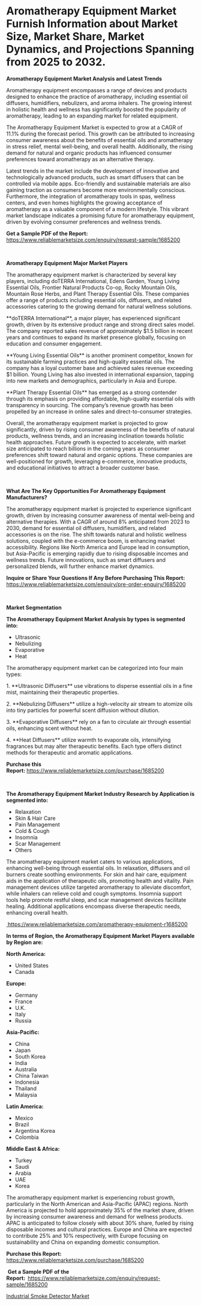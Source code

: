 <p><h1>Aromatherapy Equipment Market Furnish Information about Market Size, Market Share, Market Dynamics, and Projections Spanning from 2025 to 2032.</h1></p><p><strong>Aromatherapy Equipment Market Analysis and Latest Trends</strong></p>
<p><p>Aromatherapy equipment encompasses a range of devices and products designed to enhance the practice of aromatherapy, including essential oil diffusers, humidifiers, nebulizers, and aroma inhalers. The growing interest in holistic health and wellness has significantly boosted the popularity of aromatherapy, leading to an expanding market for related equipment.</p><p>The Aromatherapy Equipment Market is expected to grow at a CAGR of 11.1% during the forecast period. This growth can be attributed to increasing consumer awareness about the benefits of essential oils and aromatherapy in stress relief, mental well-being, and overall health. Additionally, the rising demand for natural and organic products has influenced consumer preferences toward aromatherapy as an alternative therapy.</p><p>Latest trends in the market include the development of innovative and technologically advanced products, such as smart diffusers that can be controlled via mobile apps. Eco-friendly and sustainable materials are also gaining traction as consumers become more environmentally conscious. Furthermore, the integration of aromatherapy tools in spas, wellness centers, and even homes highlights the growing acceptance of aromatherapy as a valuable component of a modern lifestyle. This vibrant market landscape indicates a promising future for aromatherapy equipment, driven by evolving consumer preferences and wellness trends.</p></p>
<p><strong>Get a Sample PDF of the Report:&nbsp;</strong> <a href="https://www.reliablemarketsize.com/enquiry/request-sample/1685200?utm_campaign=2464&utm_medium=2&utm_source=Github&utm_content=ia&utm_term=19022025&utm_id=aromatherapy-equipment">https://www.reliablemarketsize.com/enquiry/request-sample/1685200</a></p>
<p>&nbsp;</p>
<p><strong>Aromatherapy Equipment Major Market Players</strong></p>
<p><p>The aromatherapy equipment market is characterized by several key players, including doTERRA International, Edens Garden, Young Living Essential Oils, Frontier Natural Products Co-op, Rocky Mountain Oils, Mountain Rose Herbs, and Plant Therapy Essential Oils. These companies offer a range of products including essential oils, diffusers, and related accessories catering to the growing demand for natural wellness solutions.</p><p>**doTERRA International**, a major player, has experienced significant growth, driven by its extensive product range and strong direct sales model. The company reported sales revenue of approximately $1.5 billion in recent years and continues to expand its market presence globally, focusing on education and consumer engagement.</p><p>**Young Living Essential Oils** is another prominent competitor, known for its sustainable farming practices and high-quality essential oils. The company has a loyal customer base and achieved sales revenue exceeding $1 billion. Young Living has also invested in international expansion, tapping into new markets and demographics, particularly in Asia and Europe.</p><p>**Plant Therapy Essential Oils** has emerged as a strong contender through its emphasis on providing affordable, high-quality essential oils with transparency in sourcing. The company’s revenue growth has been propelled by an increase in online sales and direct-to-consumer strategies.</p><p>Overall, the aromatherapy equipment market is projected to grow significantly, driven by rising consumer awareness of the benefits of natural products, wellness trends, and an increasing inclination towards holistic health approaches. Future growth is expected to accelerate, with market size anticipated to reach billions in the coming years as consumer preferences shift toward natural and organic options. These companies are well-positioned for growth, leveraging e-commerce, innovative products, and educational initiatives to attract a broader customer base.</p></p>
<p>&nbsp;</p>
<p><strong>What Are The Key Opportunities For Aromatherapy Equipment Manufacturers?</strong></p>
<p><p>The aromatherapy equipment market is projected to experience significant growth, driven by increasing consumer awareness of mental well-being and alternative therapies. With a CAGR of around 8% anticipated from 2023 to 2030, demand for essential oil diffusers, humidifiers, and related accessories is on the rise. The shift towards natural and holistic wellness solutions, coupled with the e-commerce boom, is enhancing market accessibility. Regions like North America and Europe lead in consumption, but Asia-Pacific is emerging rapidly due to rising disposable incomes and wellness trends. Future innovations, such as smart diffusers and personalized blends, will further enhance market dynamics.</p></p>
<p><strong>Inquire or Share Your Questions If Any Before Purchasing This Report:</strong> <a href="https://www.reliablemarketsize.com/enquiry/pre-order-enquiry/1685200?utm_campaign=2464&utm_medium=2&utm_source=Github&utm_content=ia&utm_term=19022025&utm_id=aromatherapy-equipment">https://www.reliablemarketsize.com/enquiry/pre-order-enquiry/1685200</a></p>
<p>&nbsp;</p>
<p><strong>Market Segmentation</strong></p>
<p><strong>The Aromatherapy Equipment Market Analysis by types is segmented into:</strong></p>
<p><ul><li>Ultrasonic</li><li>Nebulizing</li><li>Evaporative</li><li>Heat</li></ul></p>
<p><p>The aromatherapy equipment market can be categorized into four main types: </p><p>1. **Ultrasonic Diffusers** use vibrations to disperse essential oils in a fine mist, maintaining their therapeutic properties.</p><p>   </p><p>2. **Nebulizing Diffusers** utilize a high-velocity air stream to atomize oils into tiny particles for powerful scent diffusion without dilution.</p><p>3. **Evaporative Diffusers** rely on a fan to circulate air through essential oils, enhancing scent without heat.</p><p>4. **Heat Diffusers** utilize warmth to evaporate oils, intensifying fragrances but may alter therapeutic benefits. Each type offers distinct methods for therapeutic and aromatic applications.</p></p>
<p><strong>Purchase this Report:&nbsp;</strong><a href="https://www.reliablemarketsize.com/purchase/1685200?utm_campaign=2464&utm_medium=2&utm_source=Github&utm_content=ia&utm_term=19022025&utm_id=aromatherapy-equipment">https://www.reliablemarketsize.com/purchase/1685200</a></p>
<p>&nbsp;</p>
<p><strong>The Aromatherapy Equipment Market Industry Research by Application is segmented into:</strong></p>
<p><ul><li>Relaxation</li><li>Skin & Hair Care</li><li>Pain Management</li><li>Cold & Cough</li><li>Insomnia</li><li>Scar Management</li><li>Others</li></ul></p>
<p><p>The aromatherapy equipment market caters to various applications, enhancing well-being through essential oils. In relaxation, diffusers and oil burners create soothing environments. For skin and hair care, equipment aids in the application of therapeutic oils, promoting health and vitality. Pain management devices utilize targeted aromatherapy to alleviate discomfort, while inhalers can relieve cold and cough symptoms. Insomnia support tools help promote restful sleep, and scar management devices facilitate healing. Additional applications encompass diverse therapeutic needs, enhancing overall health.</p></p>
<p><a href="https://www.reliablemarketsize.com/aromatherapy-equipment-r1685200?utm_campaign=2464&utm_medium=2&utm_source=Github&utm_content=ia&utm_term=19022025&utm_id=aromatherapy-equipment">&nbsp;https://www.reliablemarketsize.com/aromatherapy-equipment-r1685200</a></p>
<p><strong>In terms of Region, the Aromatherapy Equipment Market Players available by Region are:</strong></p>
<p>
    <p> <strong> North America: </strong>
        <ul>
            <li>United States</li>
            <li>Canada</li>
        </ul>
        </p> 
    <p> <strong> Europe: </strong>
        <ul>
            <li>Germany</li>
            <li>France</li>
            <li>U.K.</li>
            <li>Italy</li>
            <li>Russia</li>
        </ul>
        </p> 
    <p> <strong> Asia-Pacific: </strong>
        <ul>
            <li>China</li>
            <li>Japan</li>
            <li>South Korea</li>
            <li>India</li>
            <li>Australia</li>
            <li>China Taiwan</li>
            <li>Indonesia</li>
            <li>Thailand</li>
            <li>Malaysia</li>
        </ul>
        </p> 
    <p> <strong> Latin America: </strong>
        <ul>
            <li>Mexico</li>
            <li>Brazil</li>
            <li>Argentina Korea</li>
            <li>Colombia</li>
        </ul>
        </p> 
    <p> <strong> Middle East & Africa: </strong>
        <ul>
            <li>Turkey</li>
            <li>Saudi</li>
            <li>Arabia</li>
            <li>UAE</li>
            <li>Korea</li>
        </ul>
    </p>
    </p>
<p><p>The aromatherapy equipment market is experiencing robust growth, particularly in the North American and Asia-Pacific (APAC) regions. North America is projected to hold approximately 35% of the market share, driven by increasing consumer awareness and demand for wellness products. APAC is anticipated to follow closely with about 30% share, fueled by rising disposable incomes and cultural practices. Europe and China are expected to contribute 25% and 10% respectively, with Europe focusing on sustainability and China on expanding domestic consumption.</p></p>
<p><strong>Purchase this Report: </strong><a href="https://www.reliablemarketsize.com/purchase/1685200?utm_campaign=2464&utm_medium=2&utm_source=Github&utm_content=ia&utm_term=19022025&utm_id=aromatherapy-equipment">https://www.reliablemarketsize.com/purchase/1685200</a></p>
<p>&nbsp;<strong>Get a Sample PDF of the Report:&nbsp;&nbsp;</strong><a href="https://www.reliablemarketsize.com/enquiry/request-sample/1685200?utm_campaign=2464&utm_medium=2&utm_source=Github&utm_content=ia&utm_term=19022025&utm_id=aromatherapy-equipment">https://www.reliablemarketsize.com/enquiry/request-sample/1685200</a></p>
<p><strong></strong></p>
<p><p><a href="https://github.com/ccreola81/Market-Research-Report-List-1/blob/main/industrial-smoke-detector-market.md?utm_campaign=2464&utm_medium=2&utm_source=Github&utm_content=ia&utm_term=19022025&utm_id=aromatherapy-equipment">Industrial Smoke Detector Market</a></p></p>